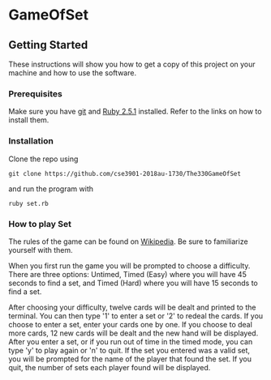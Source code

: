 # GameOfSet

## Getting Started
These instructions will show you how to get a copy of this project on your machine and how to use the software.

### Prerequisites
Make sure you have [git](https://git-scm.com/) and [Ruby 2.5.1](https://ruby-doc.org/) installed. Refer to the links on how to install them.

### Installation
Clone the repo using

```
git clone https://github.com/cse3901-2018au-1730/The330GameOfSet
```

and run the program with

```
ruby set.rb
```

### How to play Set

The rules of the game can be found on [Wikipedia](https://en.wikipedia.org/wiki/Set_(card_game)). Be sure to familiarize yourself with them.

When you first run the game you will be prompted to choose a difficulty. There are three options: Untimed, Timed (Easy) where you will have 45 seconds to find a set, and Timed (Hard) where you will have 15 seconds to find a set.

After choosing your difficulty, twelve cards will be dealt and printed to the terminal. You can then type '1' to enter a set or '2' to redeal the cards.
If you choose to enter a set, enter your cards one by one. If you choose to deal more cards, 12 new cards will be dealt and the new hand will be displayed.
After you enter a set, or if you run out of time in the timed mode, you can type 'y' to play again or 'n' to quit. If the set you entered was a valid set, you will be prompted for the name of the player that found the set. If you quit, the number of sets each player found will be displayed.
